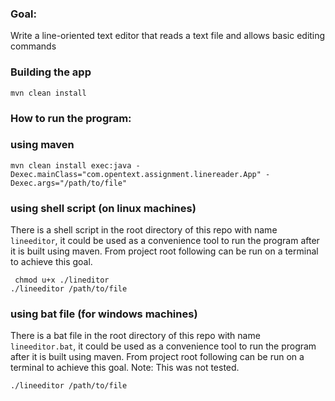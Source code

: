 
### Goal:

Write a line-oriented text editor that reads a text file and allows basic editing
commands

### Building the app
```
mvn clean install
```

### How to run the program:

### using maven
```
mvn clean install exec:java -Dexec.mainClass="com.opentext.assignment.linereader.App" -Dexec.args="/path/to/file"
```

### using shell script (on linux machines)
There is a shell script in the root directory of this repo with name `lineeditor`, it could be used as a convenience tool to run the program after it is built using maven.
From project root following can be run on a terminal to achieve this goal.
```
 chmod u+x ./lineditor
./lineeditor /path/to/file
```

### using bat file (for windows machines)
There is a bat file in the root directory of this repo with name `lineeditor.bat`, it could be used as a convenience tool to run the program after it is built using maven.
From project root following can be run on a terminal to achieve this goal.
Note: This was not tested.
```
./lineeditor /path/to/file
```